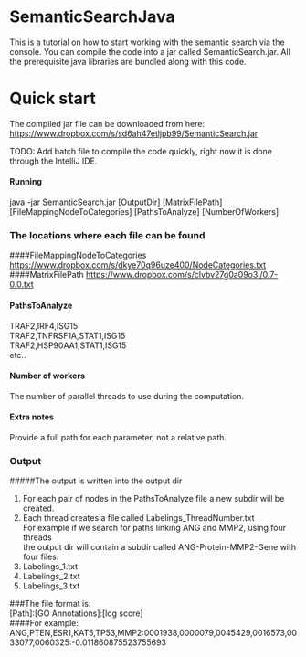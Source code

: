 SemanticSearchJava
==================

This is a tutorial on how to start working with the semantic search via the console. 
You can compile the code into a jar called SemanticSearch.jar. 
All the prerequisite java libraries are bundled along with this code.

# Quick start

The compiled jar file can be downloaded from here: 
https://www.dropbox.com/s/sd6ah47etljpb99/SemanticSearch.jar

TODO: Add batch file to compile the code quickly, right now it is done through the IntelliJ IDE.

#### Running
java -jar SemanticSearch.jar [OutputDir] [MatrixFilePath] [FileMappingNodeToCategories] [PathsToAnalyze] [NumberOfWorkers]

### The locations where each file can be found
####FileMappingNodeToCategories 
https://www.dropbox.com/s/dkye70q96uze400/NodeCategories.txt
####MatrixFilePath 
https://www.dropbox.com/s/clvbv27g0a09o3l/0.7-0.0.txt
#### PathsToAnalyze
TRAF2,IRF4,ISG15 <br>
TRAF2,TNFRSF1A,STAT1,ISG15 <br>
TRAF2,HSP90AA1,STAT1,ISG15 <br>
etc..<br>

#### Number of workers
The number of parallel threads to use during the computation. 


#### Extra notes
Provide a full path for each parameter, not a relative path.


### Output

#####The output is written into the output dir <br>
1) For each pair of nodes in the PathsToAnalyze file a new subdir will be created.<br>
2) Each thread creates a file called Labelings_ThreadNumber.txt <br>
For example if we search for paths linking ANG and MMP2, using four threads <br>
the output dir will contain a subdir called ANG-Protein-MMP2-Gene with four files:<br>
1) Labelings_1.txt <br>
2) Labelings_2.txt <br>
3) Labelings_3.txt <br>

###The file format is:<br>
[Path]:[GO Annotations]:[log score]<br>
####For example:<br>
ANG,PTEN,ESR1,KAT5,TP53,MMP2:0001938,0000079,0045429,0016573,0033077,0060325:-0.011860875523755693<br>









